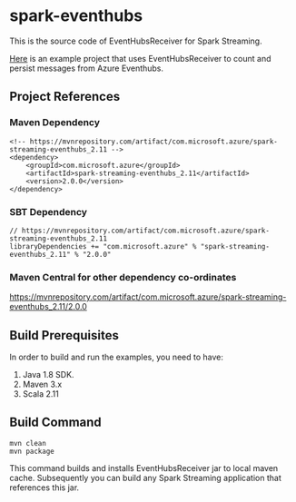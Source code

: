 # spark-eventhubs
This is the source code of EventHubsReceiver for Spark Streaming. 

[Here](https://github.com/hdinsight/spark-streaming-data-persistence-examples) is an example project that uses EventHubsReceiver to count and persist messages from Azure Eventhubs.

## Project References

### Maven Dependency
    <!-- https://mvnrepository.com/artifact/com.microsoft.azure/spark-streaming-eventhubs_2.11 -->
    <dependency>
        <groupId>com.microsoft.azure</groupId>
        <artifactId>spark-streaming-eventhubs_2.11</artifactId>
        <version>2.0.0</version>
    </dependency>
    
### SBT Dependency
    // https://mvnrepository.com/artifact/com.microsoft.azure/spark-streaming-eventhubs_2.11
    libraryDependencies += "com.microsoft.azure" % "spark-streaming-eventhubs_2.11" % "2.0.0"

### Maven Central for other dependency co-ordinates

https://mvnrepository.com/artifact/com.microsoft.azure/spark-streaming-eventhubs_2.11/2.0.0

## Build Prerequisites

In order to build and run the examples, you need to have:

1. Java 1.8 SDK.
2. Maven 3.x
3. Scala 2.11

## Build Command
    mvn clean
    mvn package
This command builds and installs EventHubsReceiver jar to local maven cache. Subsequently you can build any Spark Streaming application that references this jar.


